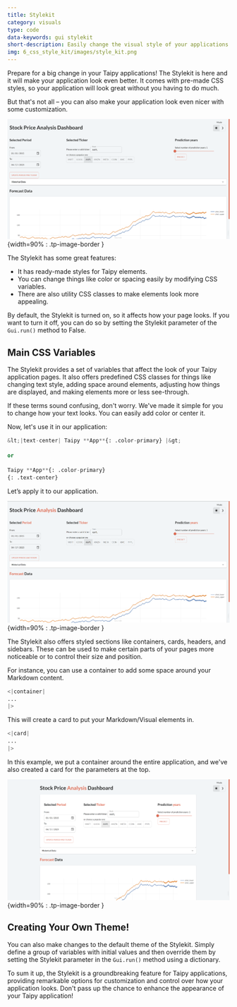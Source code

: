 ```yaml
---
title: Stylekit
category: visuals
type: code
data-keywords: gui stylekit
short-description: Easily change the visual style of your applications with pre-made stylesheets, CSS variables, and utility classes.
img: 6_css_style_kit/images/style_kit.png
---
```

Prepare for a big change in your Taipy applications!
The Stylekit is here and it will make your application look even better.
It comes with pre-made CSS styles, so your application will look great without you having to do much.

But that's not all – you can also make your application look even nicer with some customization.

![Stylekit](images/css_style_kit.png){width=90% : .tp-image-border }

The Stylekit has some great features:

- It has ready-made styles for Taipy elements.
- You can change things like color or spacing easily by modifying CSS variables.
- There are also utility CSS classes to make elements look more appealing.

By default, the Stylekit is turned on, so it affects how your page looks.
If you want to turn it off, you can do so by setting the Stylekit parameter of the `Gui.run()` method to False.

## Main CSS Variables

The Stylekit provides a set of variables that affect the look of your Taipy application pages.
It also offers predefined CSS classes for things like changing text style,
adding space around elements, adjusting how things are displayed,
and making elements more or less see-through.

If these terms sound confusing, don't worry. We've made it simple for you to change how your text looks.
You can easily add color or center it.

Now, let's use it in our application:

```python
&lt;|text-center| Taipy **App**{: .color-primary} |&gt;

or

Taipy **App**{: .color-primary}
{: .text-center}
```

Let’s apply it to our application.

![Main CSS Variables](images/css_style_kit_2.png){width=90% : .tp-image-border }

The Stylekit also offers styled sections like containers, cards, headers, and sidebars.
These can be used to make certain parts of your pages more noticeable or to control their size and position.

For instance, you can use a container to add some space around your Markdown content.

```python
<|container|
...
|>
```

This will create a card to put your Markdown/Visual elements in.

```python
<|card|
...
|>
```

In this example, we put a container around the entire application,
and we've also created a card for the parameters at the top.

![Main CSS Variables](images/css_style_kit_3.png){width=90% : .tp-image-border }

## Creating Your Own Theme!

You can also make changes to the default theme of the Stylekit.
Simply define a group of variables with initial values and then override them
by setting the Stylekit parameter in the `Gui.run()` method using a dictionary.

To sum it up, the Stylekit is a groundbreaking feature for Taipy applications,
providing remarkable options for customization and control over how your application looks.
Don't pass up the chance to enhance the appearance of your Taipy application!
